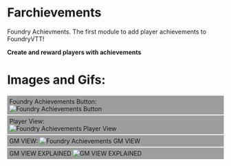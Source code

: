 # Farchievements
Foundry Achievments. The first module to add player achievements to FoundryVTT!

<b>Create and reward players with achievements</b>
<h1>Images and Gifs:</h1>
<div style="background: #01010161;border-top: 1px solid white;border-bottom: 1px solid white;padding: 5px;">
Foundry Achievements Button:<br>
<img src="https://i.imgur.com/bWEobgB.png" title="Foundry Achievements Button"></img>
</div>
<div style="background: #01010161;border-top: 1px solid white;border-bottom: 1px solid white;padding: 5px;">
Player View:<br>
<img src="https://i.imgur.com/gDg6gNv.gif" title="Foundry Achievements Player View"></img></br>
</div>
<div style="background: #01010161;border-top: 1px solid white;border-bottom: 1px solid white;padding: 5px;">
GM VIEW:                                      
<img src="https://i.imgur.com/ILS3qfQ.png" title="Foundry Achievements GM VIEW"></img></br>
</div>
<div style="background: #01010161;border-top: 1px solid white;border-bottom: 1px solid white;padding: 5px;">
GM VIEW EXPLAINED
<img src="https://i.imgur.com/97odi5O.png" title="GM VIEW EXPLAINED"></img></br>
</div>
